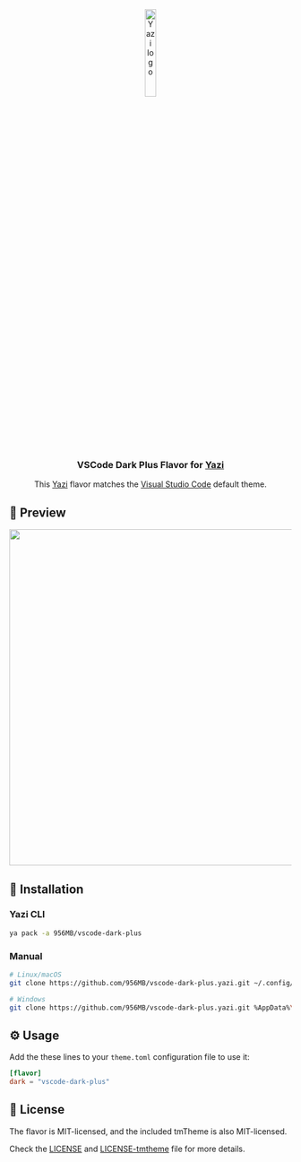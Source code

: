 <div align="center">
<img src="https://github.com/sxyazi/yazi/blob/main/assets/logo.png?raw=true" alt="Yazi logo" width="20%">
</div>

<h3 align="center">
	VSCode Dark Plus Flavor for <a href="https://github.com/sxyazi/yazi">Yazi</a>
</h3>

<div align="center">
	This <a href="https://github.com/sxyazi/yazi">Yazi</a>  flavor matches the <a href="https://code.visualstudio.com/">Visual Studio Code</a> default theme.
</div>

## 👀 Preview

<img src="img/preview.png" width="600" />

## 🎨 Installation

### Yazi CLI

```bash
ya pack -a 956MB/vscode-dark-plus
```

### Manual

```bash
# Linux/macOS
git clone https://github.com/956MB/vscode-dark-plus.yazi.git ~/.config/yazi/flavors/vscode-dark-plus.yazi

# Windows
git clone https://github.com/956MB/vscode-dark-plus.yazi.git %AppData%\yazi\config\flavors\vscode-dark-plus.yazi
```

## ⚙️ Usage

Add the these lines to your `theme.toml` configuration file to use it:

```toml
[flavor]
dark = "vscode-dark-plus"
```

## 📜 License

The flavor is MIT-licensed, and the included tmTheme is also MIT-licensed.

Check the [LICENSE](LICENSE) and [LICENSE-tmtheme](LICENSE-tmtheme) file for more details.
